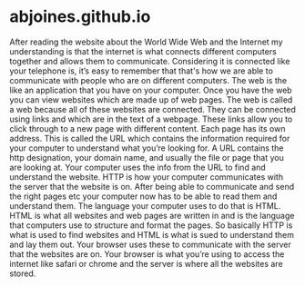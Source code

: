 # abjoines.github.io
After reading the website about the World Wide Web and the Internet my understanding is that the internet is what connects different computers together and allows them to communicate. Considering it is connected like your telephone is, it’s easy to remember that that's how we are able to communicate with people who are on different computers. The web is the like an application that you have on your computer. Once you have the web you can view websites which are made up of web pages. The web is called a web because all of these websites are connected. They can be connected using links and which are in the text of a webpage. These links allow you to click through to a new page with different content. Each page has its own address. This is called the URL which contains the information required for your computer to understand what you’re looking for. A URL contains the http designation, your domain name, and usually the file or page that you are looking at. Your computer uses the info from the URL to find and understand the website. HTTP is how your computer communicates with the server that the website is on. After being able to communicate and send the right pages etc your computer now has to be able to read them and understand them. The language your computer uses to do that is HTML. HTML is what all websites and web pages are written in and is the language that computers use to structure and format the pages. So basically HTTP is what is used to find websites and HTML is what is sued to understand them and lay them out. Your browser uses these to communicate with the server that the websites are on. Your browser is what you’re using to access the internet like safari or chrome and the server is where all the websites are stored. 
